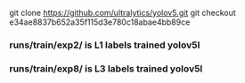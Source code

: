 git clone https://github.com/ultralytics/yolov5.git
git checkout e34ae8837b652a35f115d3e780c18abae4bb89ce


### runs/train/exp2/ is L1 labels trained yolov5l
### runs/train/exp8/ is L3 labels trained yolov5l
